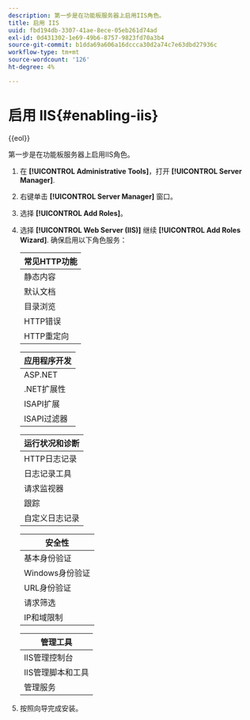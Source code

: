 ```yaml
---
description: 第一步是在功能板服务器上启用IIS角色。
title: 启用 IIS
uuid: fbd194db-3307-41ae-8ece-05eb261d74ad
exl-id: 0d431302-1e69-49b6-8757-9823fd70a3b4
source-git-commit: b1dda69a606a16dccca30d2a74c7e63dbd27936c
workflow-type: tm+mt
source-wordcount: '126'
ht-degree: 4%

---
```


# 启用 IIS{#enabling-iis}

{{eol}}

第一步是在功能板服务器上启用IIS角色。

1. 在 **[!UICONTROL Administrative Tools]**，打开 **[!UICONTROL Server Manager]**.
1. 右键单击 **[!UICONTROL Server Manager]** 窗口。
1. 选择 **[!UICONTROL Add Roles]**。
1. 选择 **[!UICONTROL Web Server (IIS)]** 继续 **[!UICONTROL Add Roles Wizard]**. 确保启用以下角色服务：

   | 常见HTTP功能 |
   |---|
   | 静态内容 |
   | 默认文档 |
   | 目录浏览 |
   | HTTP错误 |
   | HTTP重定向 |

   | 应用程序开发 |
   |---|
   | ASP.NET |
   | .NET扩展性 |
   | ISAPI扩展 |
   | ISAPI过滤器 |

   | 运行状况和诊断 |
   |---|
   | HTTP日志记录 |
   | 日志记录工具 |
   | 请求监视器 |
   | 跟踪 |
   | 自定义日志记录 |

   | 安全性 |
   |---|
   | 基本身份验证 |
   | Windows身份验证 |
   | URL身份验证 |
   | 请求筛选 |
   | IP和域限制 |

   | 管理工具 |
   |---|
   | IIS管理控制台 |
   | IIS管理脚本和工具 |
   | 管理服务 |

1. 按照向导完成安装。
